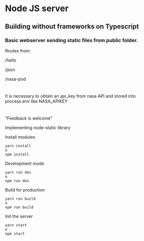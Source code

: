 # Node JS server

## Building without frameworks on Typescript

### Basic webserver sending static files from public folder.

Routes from:

/hello

/json

/nasa-pod

#

It is necessary to obtain an api_key from nasa API and stored into process.env like NASA_APIKEY

#

"Feedback is welcome"

Implementing node-static library

Install modules

```
yarn install
o
npm install
```

Development mode

```
yarn run dev
o
npm run dev
```

Build for production

```
yarn run build
o
npm run build
```

Init the server

```
yarn start
o
npm start
```

